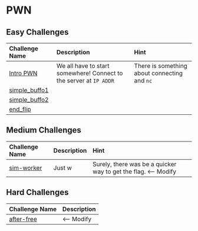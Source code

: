 # PWN

## Easy Challenges
| Challenge Name | Description  | Hint
|:-- |:-- |:--
| [Intro PWN](intro-pwn) | We all have to start somewhere! Connect to the server at `IP ADDR` | There is something about connecting and `nc`
| [simple_buffo1](simple_buffo1) | 
| [simple_buffo2](simple_bufio2) | 
| [end_flip](end_flip) | 


## Medium Challenges
| Challenge Name  | Description | Hint
|:-- | :-- | :---
| [sim-worker](sim-worker)| Just w | Surely, there was be a quicker way to get the flag.  <-- Modify


## Hard Challenges
| Challenge Name  | Description 
|:-- | :-- 
| [after-free](after-free) |   <-- Modify
